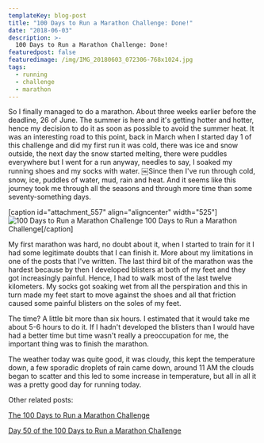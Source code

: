 ```yaml
---
templateKey: blog-post
title: "100 Days to Run a Marathon Challenge: Done!"
date: "2018-06-03"
description: >-
  100 Days to Run a Marathon Challenge: Done!
featuredpost: false
featuredimage: /img/IMG_20180603_072306-768x1024.jpg
tags:
  - running
  - challenge
  - marathon
---
```


So I finally managed to do a marathon. About three weeks earlier before the deadline, 26 of June. The summer is here and it's getting hotter and hotter, hence my decision to do it as soon as possible to avoid the summer heat. It was an interesting road to this point, back in March when I started day 1 of this challenge and did my first run it was cold, there was ice and snow outside, the next day the snow started melting, there were puddles everywhere but I went for a run anyway, needles to say, I soaked my running shoes and my socks with water. ￼Since then I've run through cold, snow, ice, puddles of water, mud, rain and heat. And it seems like this journey took me through all the seasons and through more time than some seventy-something days.

\[caption id="attachment\_557" align="aligncenter" width="525"\]![100 Days to Run a Marathon Challenge](https://stefantesoi.com/wp-content/uploads/2018/06/IMG_20180603_072306-768x1024.jpg) 100 Days to Run a Marathon Challenge\[/caption\]

My first marathon was hard, no doubt about it, when I started to train for it I had some legitimate doubts that I can finish it. More about my limitations in one of the posts that I've written. The last third bit of the marathon was the hardest because by then I developed blisters at both of my feet and they got increasingly painful. Hence, I had to walk most of the last twelve kilometers. My socks got soaking wet from all the perspiration and this in turn made my feet start to move against the shoes and all that friction caused some painful blisters on the soles of my feet.

The time? A little bit more than six hours. I estimated that it would take me about 5-6 hours to do it. If I hadn't developed the blisters than I would have had a better time but time wasn't really a preoccupation for me, the important thing was to finish the marathon.

The weather today was quite good, it was cloudy, this kept the temperature down, a few sporadic droplets of rain came down, around 11 AM the clouds began to scatter and this led to some increase in temperature, but all in all it was a pretty good day for running today.

Other related posts:

[The 100 Days to Run a Marathon Challenge](https://stefantesoi.com/the-100-days-to-run-a-marathon-challenge/)

[Day 50 of the 100 Days to Run a Marathon Challenge](https://stefantesoi.com/day-50-of-the-100-days-to-run-a-marathon-challenge/)
